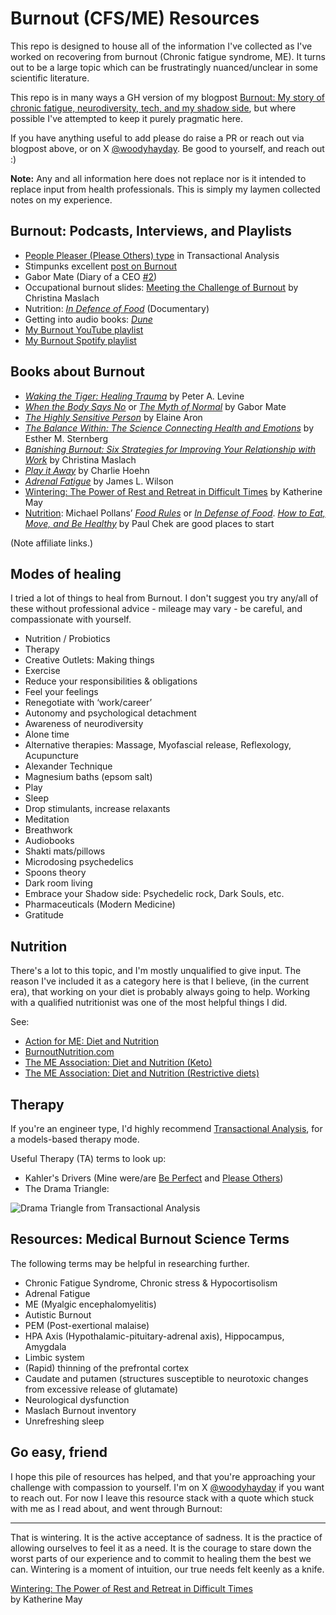 
# Burnout (CFS/ME) Resources
This repo is designed to house all of the information I've collected as I've worked on recovering from burnout (Chronic fatigue syndrome, ME). It turns out to be a large topic which can be frustratingly nuanced/unclear in some scientific literature.

This repo is in many ways a GH version of my blogpost [Burnout: My story of chronic fatigue, neurodiversity, tech, and my shadow side](https://woodyhayday.com/blog/burnout/), but where possible I've attempted to keep it purely pragmatic here. 

If you have anything useful to add please do raise a PR or reach out via blogpost above, or on X [@woodyhayday](https://twitter.com/woodyhayday). Be good to yourself, and reach out :)

 **Note:** Any and all information here does not replace nor is it intended to replace input from health professionals. This is simply my laymen collected notes on my experience.

## Burnout: Podcasts, Interviews, and Playlists

-   [People Pleaser (Please Others) type](https://changingminds.org/explanations/motivation/kahler_drivers/please_others.htm "People Pleaser (Please Others) type")  in Transactional Analysis
-   Stimpunks excellent  [post on Burnout](https://stimpunks.org/burnout/ "post on Burnout")
-   Gabor Mate (Diary of a CEO  [#2](https://www.youtube.com/watch?v=L7zWT3l3DV0 "#2"))
-   Occupational burnout slides:  [Meeting the Challenge of Burnout](https://www3.mdanderson.org/library/hrc/pdf/maslach.pdf "Meeting the Challenge of Burnout")  by Christina Maslach
-   Nutrition:  _[In Defence of Food](https://www.imdb.com/title/tt4785640/)_  (Documentary)
-   Getting into audio books:  _[Dune](https://amzn.to/49fMK1b "Dune")_
-   [My Burnout YouTube playlist](https://www.youtube.com/playlist?list=PL5Vqxd_5NOBS_DdwAFpOgRtl5-cFVCLBk "Burnout YouTube playlist")
-   [My Burnout Spotify playlist](https://open.spotify.com/playlist/3IM5Y1OhAoSWVnloONywjV?si=35e7a82816e84e81 "My Burnout Spotify playlist")

## Books about Burnout

-   _[Waking the Tiger: Healing Trauma](https://amzn.to/4baCw3Y "Waking the Tiger: Healing Trauma")_  by Peter A. Levine
-   _[When the Body Says No](https://amzn.to/3vX6sAu "When the Body Says No")_  or  _[The Myth of Normal](https://amzn.to/3HFWUN2 "The Myth of Normal")_  by Gabor Mate
-   _[The Highly Sensitive Person](https://amzn.to/4bcpYcx "The Highly Sensitive Person")_  by Elaine Aron
-   _[The Balance Within: The Science Connecting Health and Emotions](https://amzn.to/42sa4Xp "The Balance Within: The Science Connecting Health and Emotions")_  by Esther M. Sternberg
-   [_Banishing Burnout: Six Strategies for Improving Your Relationship with Work_](https://amzn.to/3vX6mZE "Banishing Burnout: Six Strategies for Improving Your Relationship with Work ") by Christina Maslach
-   _[Play it Away](https://amzn.to/49f2ilR "Play it Away")_  by Charlie Hoehn
-   _[Adrenal Fatigue](https://amzn.to/47Xsy3f "Adrenal Fatigue")_  by James L. Wilson
-   [Wintering: The Power of Rest and Retreat in Difficult Times](https://amzn.to/47XLxKR "Wintering: The Power of Rest and Retreat in Difficult Times")  by Katherine May
-   [Nutrition](https://burnoutnutrition.com/books/): Michael Pollans’  _[Food Rules](https://amzn.to/47V3fPm "Food Rules")_  or  _[In Defense of Food](https://amzn.to/47WqgkM "In Defense of Food")_.  _[How to Eat, Move, and Be Healthy](https://amzn.to/3vXjG07 "How to Eat, Move, and Be Healthy")_  by Paul Chek are good places to start

(Note affiliate links.)

## Modes of healing

I tried a lot of things to heal from Burnout. I don't suggest you try any/all of these without professional advice - mileage may vary - be careful, and compassionate with yourself.

 - Nutrition / Probiotics
 - Therapy
 - Creative Outlets: Making things
 - Exercise
 - Reduce your responsibilities & obligations
 - Feel your feelings
 - Renegotiate with ‘work/career’
 - Autonomy and psychological detachment
 - Awareness of neurodiversity
 - Alone time
 - Alternative therapies: Massage, Myofascial release, Reflexology, Acupuncture
 - Alexander Technique
 - Magnesium baths (epsom salt)
 - Play
 - Sleep
 - Drop stimulants, increase relaxants
 - Meditation
 - Breathwork
 - Audiobooks
 - Shakti mats/pillows
 - Microdosing psychedelics
 - Spoons theory
 - Dark room living
 - Embrace your Shadow side: Psychedelic rock, Dark Souls, etc.
 - Pharmaceuticals (Modern Medicine)
 - Gratitude

## Nutrition

There's a lot to this topic, and I'm mostly unqualified to give input. The reason I've included it as a category here is that I believe, (in the current era), that working on your diet is probably always going to help. Working with a qualified nutritionist was one of the most helpful things I did.

See:
- [Action for ME: Diet and Nutrition](https://www.actionforme.org.uk/get-information/managing-your-symptoms/diet-and-nutrition/)
- [BurnoutNutrition.com](https://burnoutnutrition.com/)
- [The ME Association: Diet and Nutrition (Keto)](https://meassociation.org.uk/medical-matters/items/diet-and-nutrition-ketogenic-diet-mecfs/)
- [The ME Association: Diet and Nutrition (Restrictive diets)](https://meassociation.org.uk/medical-matters/items/diet-and-nutrition-restrictive-diets-mecfs/)

 
## Therapy

If you're an engineer type, I'd highly recommend [Transactional Analysis](https://en.wikipedia.org/wiki/Transactional_analysis), for a models-based therapy mode.

Useful Therapy (TA) terms to look up:

- Kahler's Drivers (Mine were/are [Be Perfect](https://changingminds.org/explanations/motivation/kahler_drivers/be_perfect.htm) and [Please Others](https://changingminds.org/explanations/motivation/kahler_drivers/please_others.htm))
- The Drama Triangle:

![Drama Triangle from Transactional Analysis](https://woodyhayday.com/wp-content/uploads/2024/01/drama-triangle-woodyhayday.png)


## Resources: Medical Burnout Science Terms
The following terms may be helpful in researching further.

- Chronic Fatigue Syndrome, Chronic stress & Hypocortisolism
- Adrenal Fatigue
- ME (Myalgic encephalomyelitis)
- Autistic Burnout
- PEM (Post-exertional malaise)
- HPA Axis (Hypothalamic-pituitary-adrenal axis), Hippocampus, Amygdala
- Limbic system
- (Rapid) thinning of the prefrontal cortex
- Caudate and putamen (structures susceptible to neurotoxic changes from excessive release of glutamate)
- Neurological dysfunction
- Maslach Burnout inventory
- Unrefreshing sleep

## Go easy, friend

I hope this pile of resources has helped, and that you're approaching your challenge with compassion to yourself. I'm on X [@woodyhayday](https://twitter.com/woodyhayday) if you want to reach out. For now I leave this resource stack with a quote which stuck with me as I read about, and went through Burnout:

----

That is wintering. It is the active acceptance of sadness. It is the practice of allowing ourselves to feel it as a need. It is the courage to stare down the worst parts of our experience and to commit to healing them the best we can. Wintering is a moment of intuition, our true needs felt keenly as a knife.

[Wintering: The Power of Rest and Retreat in Difficult Times](https://amzn.to/47XLxKR "Wintering: The Power of Rest and Retreat in Difficult Times")  
by Katherine May
